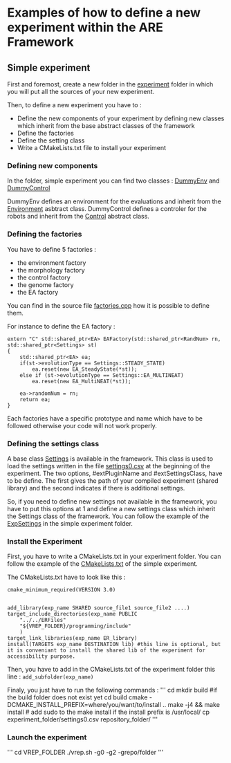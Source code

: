 # Examples of how to define a new experiment within the ARE Framework

## Simple experiment

First and foremost, create a new folder in the [experiment](https://bitbucket.org/autonomousroboticsevolution/evolutionary_robotics_framework/src/minimal_framework/EvolutionVREP/experiments/) folder in which you will put all the sources of your new experiment.

Then, to define a new experiment you have to :

*  Define the new components of your experiment by defining new classes which inherit from the base abstract classes of the framework
*  Define the factories
*  Define the setting class
*  Write a CMakeLists.txt file to install your experiment

### Defining new components

In the folder, simple experiment you can find two classes : [DummyEnv](https://bitbucket.org/autonomousroboticsevolution/evolutionary_robotics_framework/src/minimal_framework/EvolutionVREP/experiments/simple_experiment/DummyEnv.h) and [DummyControl](https://bitbucket.org/autonomousroboticsevolution/evolutionary_robotics_framework/src/minimal_framework/EvolutionVREP/experiments/simple_experiment/DummyControl.h)

DummyEnv defines an environment for the evaluations and inherit from the [Environment](https://bitbucket.org/autonomousroboticsevolution/evolutionary_robotics_framework/src/minimal_framework/EvolutionVREP/ERFiles/env/Environment.h) asbtract class.
DummyControl defines a controler for the robots and inherit from the [Control](https://bitbucket.org/autonomousroboticsevolution/evolutionary_robotics_framework/src/minimal_framework/EvolutionVREP/ERFiles/control/Control.h) abstract class.

### Defining the factories

You have to define 5 factories :

- the environment factory
- the morphology factory
- the control factory
- the genome factory
- the EA factory

You can find in the source file [factories.cpp](https://bitbucket.org/autonomousroboticsevolution/evolutionary_robotics_framework/src/minimal_framework/EvolutionVREP/experiments/simple_experiment/factories.cpp) how it is possible to define them.

For instance to define the EA factory :

```
extern "C" std::shared_ptr<EA> EAFactory(std::shared_ptr<RandNum> rn, std::shared_ptr<Settings> st)
{
    std::shared_ptr<EA> ea;
    if(st->evolutionType == Settings::STEADY_STATE)
        ea.reset(new EA_SteadyState(*st));
    else if (st->evolutionType == Settings::EA_MULTINEAT)
        ea.reset(new EA_MultiNEAT(*st));

    ea->randomNum = rn;
    return ea;
}
```

Each factories have a specific prototype and name which have to be followed otherwise your code will not work properly. 

### Defining the settings class

A base class [Settings](https://bitbucket.org/autonomousroboticsevolution/evolutionary_robotics_framework/src/minimal_framework/EvolutionVREP/ERFiles/Settings.h) is available in the framework. This class is used to load the settings written in the file [settings0.csv](https://bitbucket.org/autonomousroboticsevolution/evolutionary_robotics_framework/src/minimal_framework/EvolutionVREP/experiments/simple_experiment/settings0.csv) at the beginning of the experiment. The two options, #extPluginName and #extSettingsClass, have to be define. The first gives the path of your compiled experiment (shared library) and the second indicates if there is additional settings.

So, if you need to define new settings not available in the framework, you have to put this options at 1 and define a new settings class which inherit the Settings class of the framework. You can follow the example of the [ExpSettings](https://bitbucket.org/autonomousroboticsevolution/evolutionary_robotics_framework/src/minimal_framework/EvolutionVREP/experiments/simple_experiment/settings.cpp) in the simple experiment folder.

### Install the Experiment

First, you have to write a CMakeLists.txt in your experiment folder. You can follow the example of the [CMakeLists.txt](https://bitbucket.org/autonomousroboticsevolution/evolutionary_robotics_framework/src/minimal_framework/EvolutionVREP/experiments/simple_experiments/CMakeLists.txt) of the simple experiment.

The CMakeLists.txt have to look like this :
```
cmake_minimum_required(VERSION 3.0)


add_library(exp_name SHARED source_file1 source_file2 ....)
target_include_directories(exp_name PUBLIC
    "../../ERFiles"
    "${VREP_FOLDER}/programming/include"
    )
target_link_libraries(exp_name ER_library)
install(TARGETS exp_name DESTINATION lib) #this line is optional, but it is conveniant to install the shared lib of the experiment for accessibility purpose.
```
Then, you have to add in the CMakeLists.txt of the experiment folder this line :
`add_subfolder(exp_name)`

Finaly, you just have to run the following commands :
'''
cd <the root folder of ARE framework>
mkdir build #if the build folder does not exist yet
cd build
cmake -DCMAKE_INSTALL_PREFIX=where/you/want/to/install ..
make -j4 && make install # add sudo to the make install if the install prefix is /usr/local/
cp experiment_folder/settings0.csv repository_folder/
''' 

### Launch the experiment

'''
cd VREP_FOLDER
./vrep.sh -g0 -g2 -grepo/folder
'''